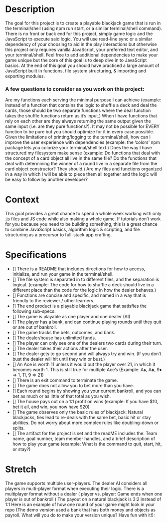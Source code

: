 # Description

 The goal for this project is to create a playable blackjack game that is run in the terminal/shell (using npm run start, or a similar terminal/shell command). There is no front or back end for this project, simply game logic and the JavaScript to execute said logic. You will use read-line sync or a similar dependency of your choosing to aid in the play interactions but otherwise this project only requires vanilla JavaScript, your preferred text editor, and your terminal/shell. Feel free to add additional dependencies to make your game unique but the core of this goal is to deep dive in to JavaScript basics. At the end of this goal you should have practiced a large amount of JavaScript built in functions, file system structuring, & importing and exporting modules.

### A few questions to consider as you work on this project:

Are my functions each serving the minimal purpose I can achieve (example: Instead of a function that contains the logic to shuffle a deck and deal the cards, those should be two separate functions where the deal function takes the shuffle functions return as it’s input.)
When I have functions that rely on each other are they always returning the same output given the same input (i.e. are they pure functions?). It may not be possible for EVERY function to be pure but you should optimize for it in every case possible.
Given the limitations of printing/logging to the terminal/shell, how can I improve the user experience with dependencies (example: the ‘colors’ npm package lets you colorize your terminal/shell text.)
Does the way I have structured my filesystem make sense (example: Do functions that deal with the concept of a card object all live in the same file? Do the functions that deal with determining the winner of a round live in a separate file from the card object constructor? They should.) Are my files and functions organized in a way in which I will be able to piece them all together and the logic will be easy to follow by another developer?

# Context

This goal provides a great chance to spend a whole week working with only .js files and JS code while also making a whole game. If tutorials don’t work for you because you need to be building something, this is a great chance to combine JavaScript basics, algorithm logic & scripting, and file structuring as a precursor to full-stack app crafting.

# Specifications

- [] There is a README that includes directions for how to access, initialize, and run your game in the terminal/shell.
- [] The file system is separated in to different files, and the separation is logical. (example: The code for how to shuffle a deck should live in a different place than the code for the logic in how the dealer behaves.)
- [] Functions are concise and specific, and named in a way that is friendly to the reviewer / other learners.
- [] The end product is a playable blackjack game that satisfies the following sub-specs:
- [] The game is playable as one player and one dealer (AI)
- [] The player has a bank, and can continue playing rounds until they quit or are out of bankroll.
- [] The game tracks the bets, outcomes, and bank.
- [] The dealer/house has unlimited funds.
- [] The player can only see one of the dealers two cards during their turn.
- [] The dealer takes their actions after the user.
- [] The dealer gets to go second and will always try and win. (If you don’t bust the dealer will hit until they win or bust.)
- [] An Ace is worth 11 unless it would put the player over 21, in which it becomes worth 1. This is still true for multiple Ace’s (Example: A♠︎, A♣️, 9♦️ => 1, 11, 9 => 21)
- [] There is an exit command to terminate the game.
- [] The game does not allow you to bet more than you have.
- [] Each round begins by showing you your current bankroll, and you can bet as much or as little of that total as you wish.
- [] The house pays out on a 1:1 profit on wins (example: If you have $10, bet it all, and win, you now have $20)
- [] The game observes only the basic rules of blackjack: Natural blackjacks, ties lead to re-deals with the same bet, basic hit or stay abilities. Do not worry about more complex rules like doubling-down or splits.
- [] The artifact for the project is set and the readME includes the: Team name, goal number, team member handles, and a brief description of how to play your game (example: What is the command to quit, start, hit, or stay?)


# Stretch

 The game supports multiple user-players.
 The dealer AI considers all players in multi-player format when executing their logic.
 There is a multiplayer format without a dealer ( player vs. player: Game ends when one player is out of bankroll )
 The payout on a natural blackjack is 3:2 instead of 1:1
Here is an example of how one round of your game might look in your repo (The demo version used a bank that has both money and objects as payroll. What will you do to make your version unique? Have fun with it!):

